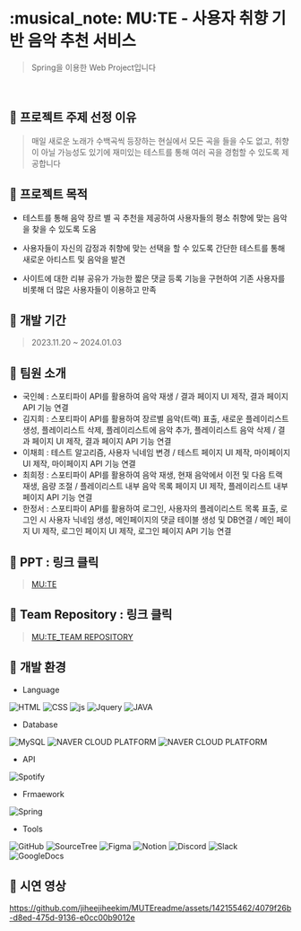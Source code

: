 <h1>:musical_note: MU:TE - 사용자 취향 기반 음악 추천 서비스</h1>

>Spring을 이용한 Web Project입니다

　

## 🎈 프로젝트 주제 선정 이유


>매일 새로운 노래가 수백곡씩 등장하는 현실에서 모든 곡을 들을 수도 없고, 
취향이 아닐 가능성도 있기에 재미있는 테스트를 통해 여러 곡을 경험할 수 있도록 제공합니다

## 🎈 프로젝트 목적

- 테스트를 통해 음악 장르 별 곡 추천을 제공하여 사용자들의 평소 취향에 맞는 음악을 찾을 수 있도록 도움

- 사용자들이 자신의 감정과 취향에 맞는 선택을 할 수 있도록 간단한 테스트를 통해 새로운 아티스트 및 음악을 발견

- 사이트에 대한 리뷰 공유가 가능한 짧은 댓글 등록 기능을 구현하여 기존 사용자를 비롯해 더 많은 사용자들이 이용하고 만족
 

## 🎈 개발 기간

>2023.11.20 ~ 2024.01.03

## 🎈 팀원 소개
- 국인혜 : 스포티파이 API를 활용하여 음악 재생 / 결과 페이지 UI 제작, 결과 페이지 API 기능 연결
- 김지희 : 스포티파이 API를 활용하여 장르별 음악(트랙) 표출, 새로운 플레이리스트 생성, 플레이리스트 삭제, 플레이리스트에 음악 추가, 플레이리스트 음악 삭제 / 결과 페이지 UI 제작, 결과 페이지 API 기능 연결
- 이채희 : 테스트 알고리즘, 사용자 닉네임 변경 / 테스트 페이지 UI 제작, 마이페이지 UI 제작, 마이페이지 API 기능 연결
- 최희정 : 스포티파이 API를 활용하여 음악 재생, 현재 음악에서 이전 및 다음 트랙 재생, 음량 조절 / 플레이리스트 내부 음악 목록 페이지 UI 제작, 플레이리스트 내부 페이지 API 기능 연결
- 한정서 : 스포티파이 API를 활용하여 로그인, 사용자의 플레이리스트 목록 표출, 로그인 시 사용자 닉네임 생성, 메인페이지의 댓글 테이블 생성 및 DB연결 / 메인 페이지 UI 제작, 로그인 페이지 UI 제작, 로그인 페이지 API 기능 연결



## 🎈  PPT : 링크 클릭
>[MU:TE](https://www.canva.com/design/DAF6fUjqFyk/oZsrp4iK5h9Hob6UTMOLgw/view?utm_content=DAF6fUjqFyk&utm_campaign=designshare&utm_medium=link&utm_source=editor)



## 🎈  Team Repository : 링크 클릭
>[MU:TE_TEAM REPOSITORY](https://github.com/jiheejiheekim/MUTE)



## 🎈 개발 환경

- Language

![HTML](https://img.shields.io/badge/HTML5-E34F26?style=for-the-badge&logo=html5&logoColor=white)
![CSS](https://img.shields.io/badge/CSS-239120?&style=for-the-badge&logo=css3&logoColor=white)
![js](https://img.shields.io/badge/JavaScript-F7DF1E?style=for-the-badge&logo=JavaScript&logoColor=white)
![Jquery](https://img.shields.io/badge/jQuery-0769AD?style=for-the-badge&logo=jquery&logoColor=white)
![JAVA](https://img.shields.io/badge/Java-ED8B00?style=for-the-badge&logo=openjdk&logoColor=white)

- Database

![MySQL](https://img.shields.io/badge/MySQL-00000F?style=for-the-badge&logo=mysql&logoColor=white)
![NAVER CLOUD PLATFORM](https://img.shields.io/badge/NaverCloud-399990?style=for-the-badge&logo=&logoColor=white)
![NAVER CLOUD PLATFORM](https://img.shields.io/badge/DBeaver-%23B92B27.svg?style=for-the-badge&logo=&logoColor=white)

 
- API

![Spotify](https://img.shields.io/badge/Spotify-1ED760?&style=for-the-badge&logo=spotify&logoColor=white)

- Frmaework

![Spring](https://img.shields.io/badge/Spring-6DB33F?style=for-the-badge&logo=spring&logoColor=white)


-  Tools

![GitHub](https://img.shields.io/badge/GitHub-100000?style=for-the-badge&logo=github&logoColor=white)
![SourceTree](https://img.shields.io/badge/Sourcetree-0052CC?style=for-the-badge&logo=Sourcetree&logoColor=white)
![Figma](https://img.shields.io/badge/Figma-F24E1E?style=for-the-badge&logo=figma&logoColor=white)
![Notion](https://img.shields.io/badge/Notion-000000?style=for-the-badge&logo=notion&logoColor=white)
![Discord](https://img.shields.io/badge/Discord-7289DA?style=for-the-badge&logo=discord&logoColor=white)
![Slack](https://img.shields.io/badge/Slack-4A154B?style=for-the-badge&logo=slack&logoColor=white)
![GoogleDocs](https://img.shields.io/badge/Google-4285F4?logo=google&logoColor=fff&style=for-the-badge)


## 🎈 시연 영상

https://github.com/jiheejiheekim/MUTEreadme/assets/142155462/4079f26b-d8ed-475d-9136-e0cc00b9012e
